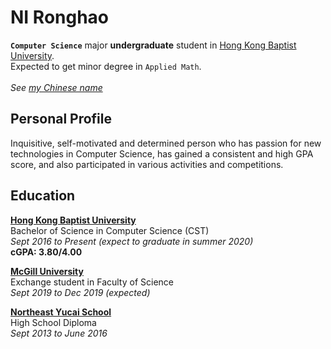 # NI Ronghao 
**`Computer Science`** major **undergraduate** student in [Hong Kong Baptist University](https://www.hkbu.edu.hk/).<br>
Expected to get minor degree in `Applied Math`.<br>
<br>*See [my Chinese name](chn_name)*

## Personal Profile
Inquisitive, self-motivated and determined person who has passion for new technologies in Computer Science, has gained a consistent and high GPA score, and also participated in various activities and competitions.

## Education
**[Hong Kong Baptist University](https://www.hkbu.edu.hk/)**<br>
Bachelor of Science in Computer Science (CST)<br>
*Sept 2016 to Present (expect to graduate in summer 2020)*<br>
**cGPA: 3.80/4.00**<br>

**[McGill University](https://mcgill.ca/)**<br>
Exchange student in Faculty of Science<br>
*Sept 2019 to Dec 2019 (expected)*<br>

**[Northeast Yucai School](http://www.neyc.cn/)**<br>
High School Diploma<br>
*Sept 2013 to June 2016*<br>
